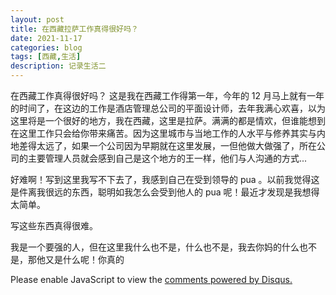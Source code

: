 ```yaml
---
layout: post
title: 在西藏拉萨工作真得很好吗？
date: 2021-11-17
categories: blog
tags: [西藏,生活]
description: 记录生活二
---
```


在西藏工作真得很好吗？ 这是我在西藏工作得第一年，今年的 12 月马上就有一年的时间了，在这边的工作是酒店管理总公司的平面设计师，去年我满心欢喜，以为这里将是一个很好的地方，我在西藏，这里是拉萨。满满的都是情欢，但谁能想到在这里工作只会给你带来痛苦。因为这里城市与当地工作的人水平与修养其实与内地差得太远了，如果一个公司因为早期就在这里发展，一但他做大做强了，所在公司的主要管理人员就会感到自己是这个地方的王一样，他们与人沟通的方式...

好难啊！写到这里我写不下去了，我感到自己在受到领导的 pua 。以前我觉得这是件离我很远的东西，聪明如我怎么会受到他人的 pua 呢！最近才发现是我想得太简单。

写这些东西真得很难。

我是一个要强的人，但在这里我什么也不是，什么也不是，我去你妈的什么也不是，那他又是什么呢！你真的


<script id="dsq-count-scr" src="//huiweishijie.disqus.com/count.js" async></script>

<div id="disqus_thread"></div>
<script>

/**
*  RECOMMENDED CONFIGURATION VARIABLES: EDIT AND UNCOMMENT THE SECTION BELOW TO INSERT DYNAMIC VALUES FROM YOUR PLATFORM OR CMS.
*  LEARN WHY DEFINING THESE VARIABLES IS IMPORTANT: https://disqus.com/admin/universalcode/#configuration-variables*/
/*
var disqus_config = function () {
this.page.url = PAGE_URL;  // Replace PAGE_URL with your page's canonical URL variable
this.page.identifier = PAGE_IDENTIFIER; // Replace PAGE_IDENTIFIER with your page's unique identifier variable
};
*/
(function() { // DON'T EDIT BELOW THIS LINE
var d = document, s = d.createElement('script');
s.src = 'https://huiweishijie.disqus.com/embed.js';
s.setAttribute('data-timestamp', +new Date());
(d.head || d.body).appendChild(s);
})();
</script>
<noscript>Please enable JavaScript to view the <a href="https://disqus.com/?ref_noscript">comments powered by Disqus.</a></noscript>







